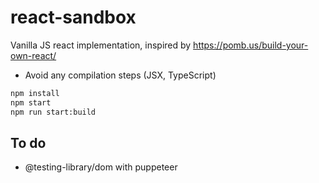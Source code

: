 # react-sandbox

Vanilla JS react implementation, inspired by
https://pomb.us/build-your-own-react/

- Avoid any compilation steps (JSX, TypeScript)

```bash
npm install
npm start
npm run start:build
```

## To do

- @testing-library/dom with puppeteer
